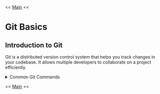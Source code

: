 << [Main](./README.md)  <<

# Git Basics

## Introduction to Git
Git is a distributed version control system that helps you track changes in your codebase. It allows multiple developers to collaborate on a project efficiently.

<details>
<summary>Common Git Commands</summary>

### Initializing a Repository
```sh
git init
```
This command initializes a new Git repository.

### Cloning a Repository
```sh
git clone https://github.com/username/repository.git
```
This command clones an existing repository to your local machine.

### Checking Repository Status
```sh
git status
```
This command shows the status of changes as untracked, modified, or staged.

### Adding Changes
```sh
git add <file>
```
This command stages changes for the next commit.

### Committing Changes
```sh
git commit -m "Commit message"
```
This command commits the staged changes to the repository.

### Pushing Changes
```sh
git push origin <branch>
```
This command pushes your changes to the remote repository.

### Pulling Changes
```sh
git pull origin <branch>
```
This command fetches and merges changes from the remote repository.

</details>

<< [Main](./README.md)  <<
